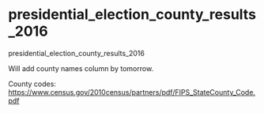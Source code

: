 # presidential_election_county_results_2016
presidential_election_county_results_2016

Will add county names column by tomorrow.

County codes: https://www.census.gov/2010census/partners/pdf/FIPS_StateCounty_Code.pdf
